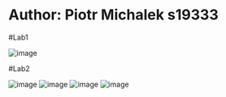 # Author: Piotr Michalek s19333

#Lab1

![image](https://user-images.githubusercontent.com/52537265/161392725-0a453be4-c8c0-43e3-9711-3df8d171b188.png)


#Lab2

![image](https://user-images.githubusercontent.com/52537265/161392769-07e92daa-8d2d-4657-a744-9820e3f7baac.png)
![image](https://user-images.githubusercontent.com/52537265/161392783-460bef42-46a3-4f3d-85d1-3732f77137c6.png)
![image](https://user-images.githubusercontent.com/52537265/161392849-547a4932-75df-429d-bd8b-2106504c9932.png)
![image](https://user-images.githubusercontent.com/52537265/161392844-f124214a-1209-4050-ace3-8f73540b2b0f.png)


